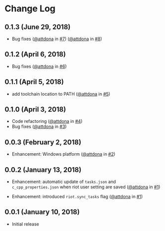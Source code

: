 # Change Log

## 0.1.3 (June 29, 2018)
- Bug fixes
   ([@attdona](https://github.com/attdona) in [#7](https://github.com/attdona/riot-code/issues/7))
   ([@attdona](https://github.com/attdona) in [#8](https://github.com/attdona/riot-code/issues/8))

## 0.1.2 (April 6, 2018)
- Bug fixes
   ([@attdona](https://github.com/attdona) in [#6](https://github.com/attdona/riot-code/issues/6))

## 0.1.1 (April 5, 2018)
- add toolchain location to PATH
   ([@attdona](https://github.com/attdona) in [#5](https://github.com/attdona/riot-code/issues/5))


## 0.1.0 (April 3, 2018)
- Code refactoring
   ([@attdona](https://github.com/attdona) in [#4](https://github.com/attdona/riot-code/issues/4))
- Bug fixes
   ([@attdona](https://github.com/attdona) in [#3](https://github.com/attdona/riot-code/issues/3))

## 0.0.3 (February 2, 2018)
- Enhancement: Windows platform
  ([@attdona](https://github.com/attdona) in [#2](https://github.com/attdona/riot-code/issues/2))

## 0.0.2 (January 13, 2018)
- Enhancement: automatic update of `tasks.json` and `c_cpp_properties.json` when riot user setting are saved
  ([@attdona](https://github.com/attdona) in [#1](https://github.com/attdona/riot-code/issues/1))

- Enhancement: introduced `riot.sync_tasks` flag
  ([@attdona](https://github.com/attdona) in [#1](https://github.com/attdona/riot-code/issues/1))


## 0.0.1 (January 10, 2018)
- Initial release

